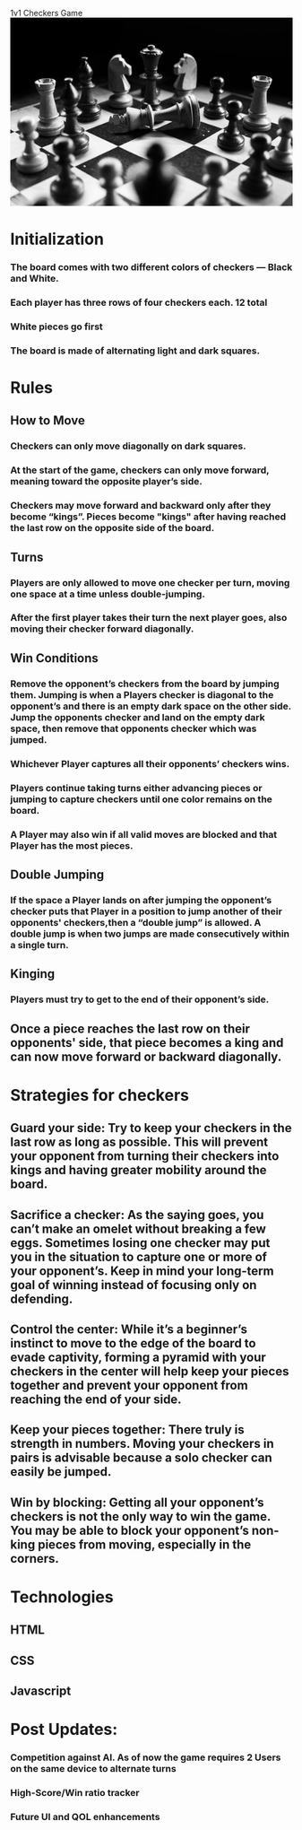 1v1 Checkers Game ![Screenshot](images/chess.jpg)

# Initialization

### The board comes with two different colors of checkers — Black and White.

### Each player has three rows of four checkers each. 12 total

### White pieces go first

### The board is made of alternating light and dark squares.

# Rules

## How to Move

### Checkers can only move diagonally on dark squares.

### At the start of the game, checkers can only move forward, meaning toward the opposite player’s side.

### Checkers may move forward and backward only after they become “kings”. Pieces become "kings" after having reached the last row on the opposite side of the board.

## Turns

### Players are only allowed to move one checker per turn, moving one space at a time unless double-jumping.

### After the first player takes their turn the next player goes, also moving their checker forward diagonally.

## Win Conditions

### Remove the opponent’s checkers from the board by jumping them. Jumping is when a Players checker is diagonal to the opponent’s and there is an empty dark space on the other side. Jump the opponents checker and land on the empty dark space, then remove that opponents checker which was jumped.

### Whichever Player captures all their opponents’ checkers wins.

### Players continue taking turns either advancing pieces or jumping to capture checkers until one color remains on the board.

### A Player may also win if all valid moves are blocked and that Player has the most pieces.

## Double Jumping

### If the space a Player lands on after jumping the opponent’s checker puts that Player in a position to jump another of their opponents' checkers,then a “double jump” is allowed. A double jump is when two jumps are made consecutively within a single turn.

## Kinging

### Players must try to get to the end of their opponent’s side.

## Once a piece reaches the last row on their opponents' side, that piece becomes a king and can now move forward or backward diagonally.

# Strategies for checkers

## Guard your side: Try to keep your checkers in the last row as long as possible. This will prevent your opponent from turning their checkers into kings and having greater mobility around the board.

## Sacrifice a checker: As the saying goes, you can’t make an omelet without breaking a few eggs. Sometimes losing one checker may put you in the situation to capture one or more of your opponent’s. Keep in mind your long-term goal of winning instead of focusing only on defending.

## Control the center: While it’s a beginner’s instinct to move to the edge of the board to evade captivity, forming a pyramid with your checkers in the center will help keep your pieces together and prevent your opponent from reaching the end of your side.

## Keep your pieces together: There truly is strength in numbers. Moving your checkers in pairs is advisable because a solo checker can easily be jumped.

## Win by blocking: Getting all your opponent’s checkers is not the only way to win the game. You may be able to block your opponent’s non-king pieces from moving, especially in the corners.

# Technologies

## HTML

## CSS

## Javascript

# Post Updates:

### Competition against AI. As of now the game requires 2 Users on the same device to alternate turns

### High-Score/Win ratio tracker

### Future UI and QOL enhancements
